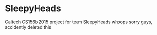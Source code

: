 # SleepyHeads
Caltech CS156b 2015 project for team SleepyHeads
whoops sorry guys, accidently deleted this
